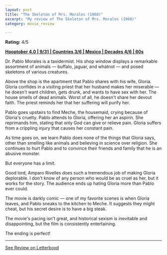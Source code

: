 ```yaml
---
layout: post
title: "The Skeleton of Mrs. Morales (1960)"
excerpt: "My review of The Skeleton of Mrs. Morales (1960)"
category: movie_review

---
```


**Rating:** 4/5

<b><a href="https://boxd.it/pRNg0/detail">Hooptober 4.0 | 9/31 | Countries 3/6 | Mexico | Decades 4/6 | 60s</a></b>

Dr. Pablo Morales is a taxidermist. His shop window displays a remarkable assortment of animals — buffalo, jaguar, and whatnot — and posed skeletons of various creatures.

Above the shop is the apartment that Pablo shares with his wife, Gloria. Gloria confides in a visiting priest that her husband makes her miserable — he doesn't want children, gets drunk, and wants to have sex with her. The house smells of dead animals. Worst of all, he doesn't share her devout faith. The priest reminds her that her suffering will purify her.

Pablo goes upstairs to find Meche, the housemaid, crying because of Gloria's cruelty. Pablo attends to Gloria, offering her an aspirin. She reprimands him, stating that only God can give or relieve pain. Gloria suffers from a crippling injury that causes her constant pain.

As time goes on, we learn Pablo does none of the things that Gloria says, other than smelling like animals and believing in science over religion. She continues to hurt Pablo and to convince their friends and family that he is an abusive monster.

But everyone has a limit.

Good lord, Amparo Rivelles does such a tremendous job of making Gloria deplorable. I don't know of any person who would be as cruel as her, but it works for the story. The audience ends up hating Gloria more than Pablo ever could.

The movie is darkly comic — one of my favorite scenes is when Gloria leaves, and Pablo sneaks to the kitchen to Meche. It suggests they might cheat, but his secret desire is to have a big steak.

The movie's pacing isn't great, and historical sexism is inevitable and disappointing, but the film is consistently entertaining.

The ending is perfect!

<hr>

[See Review on Letterboxd](https://boxd.it/6rtVFf)
